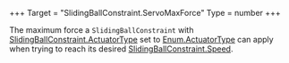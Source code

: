 +++
Target = "SlidingBallConstraint.ServoMaxForce"
Type = number
+++

The maximum force a `SlidingBallConstraint` with [SlidingBallConstraint.ActuatorType](https://developer.roblox.com/api-reference/property/SlidingBallConstraint/ActuatorType) set to [Enum.ActuatorType](https://developer.roblox.com/search#stq=ActuatorType) can apply when trying to reach its desired [SlidingBallConstraint.Speed](https://developer.roblox.com/api-reference/property/SlidingBallConstraint/Speed).